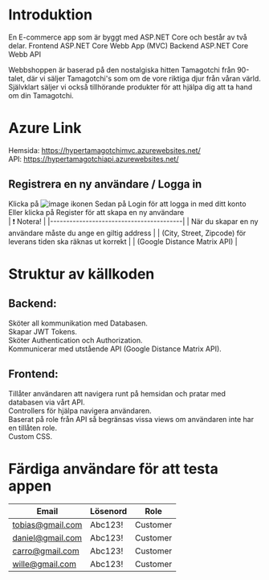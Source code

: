 # Introduktion
En E-commerce app som är byggt med ASP.NET Core och består av två delar.
Frontend ASP.NET Core Webb App (MVC)
Backend ASP.NET Core Webb API

Webbshoppen är baserad på den nostalgiska hitten Tamagotchi från 90-talet, där vi säljer Tamagotchi's som om de vore riktiga djur från våran värld. Självklart säljer vi också tillhörande produkter för att hjälpa dig att ta hand om din Tamagotchi.

# Azure Link
Hemsida: https://hypertamagotchimvc.azurewebsites.net/
<br>
API: https://hypertamagotchiapi.azurewebsites.net/
## Registrera en ny användare / Logga in
Klicka på ![image](https://github.com/TobiasSkog/HyperTamagotchi/assets/11568812/6f627849-4bde-427d-9063-099d37d0d50a) ikonen
Sedan på Login för att logga in med ditt konto 
<br>
Eller klicka på Register för att skapa en ny användare
<br>
| :exclamation:  Notera!   |
|-----------------------------------------|
| När du skapar en ny användare måste du ange en giltig address |
| (City, Street, Zipcode) för leverans tiden ska räknas ut korrekt |
| (Google Distance Matrix API) |

# Struktur av källkoden
## Backend:
Sköter all kommunikation med Databasen. <br>
Skapar JWT Tokens. <br>
Sköter Authentication och Authorization. <br>
Kommunicerar med utstående API (Google Distance Matrix API). <br>
## Frontend:
Tillåter användaren att navigera runt på hemsidan och pratar med databasen via vårt API. <br>
Controllers för hjälpa navigera användaren. <br>
Baserat på role från API så begränsas vissa views om användaren inte har en tillåten role. <br>
Custom CSS. <br>

# Färdiga användare för att testa appen
| Email           | Lösenord | Role |
| --------------- | -------- | -------- |
|  tobias@gmail.com | Abc123! | Customer |
|  daniel@gmail.com | Abc123!| Customer |
|  carro@gmail.com | Abc123!| Customer |
|  wille@gmail.com | Abc123!| Customer |
